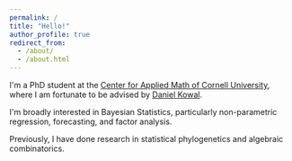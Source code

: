```yaml
---
permalink: /
title: "Hello!"
author_profile: true
redirect_from: 
  - /about/
  - /about.html
---
```


I'm a PhD student at the <a href="https://www.cam.cornell.edu/cam">Center for Applied Math of Cornell University</a>, where I am fortunate to be advised by <a href="https://www.danielrkowal.com/">Daniel Kowal</a>. 

I'm broadly interested in Bayesian Statistics, particularly non-parametric regression, forecasting, and factor analysis. 

Previously, I have done research in statistical phylogenetics and algebraic combinatorics. 
